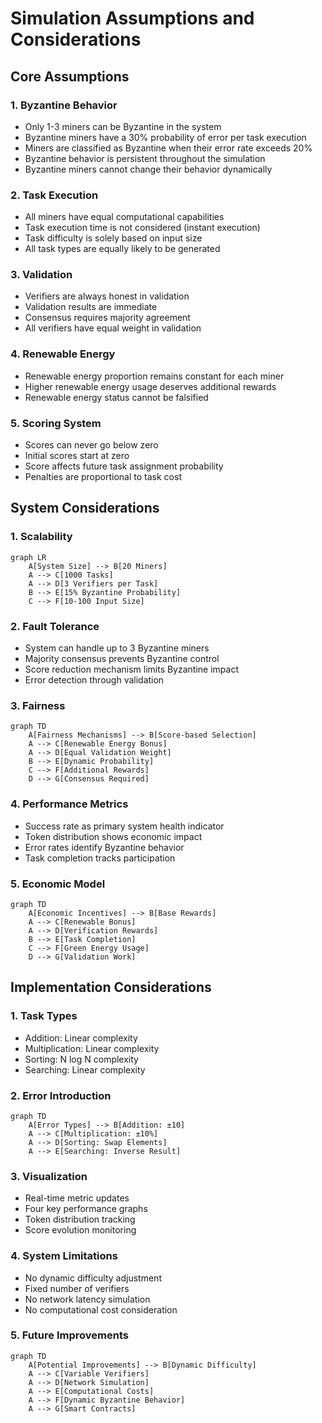 # Simulation Assumptions and Considerations

## Core Assumptions

### 1. Byzantine Behavior
- Only 1-3 miners can be Byzantine in the system
- Byzantine miners have a 30% probability of error per task execution
- Miners are classified as Byzantine when their error rate exceeds 20%
- Byzantine behavior is persistent throughout the simulation
- Byzantine miners cannot change their behavior dynamically

### 2. Task Execution
- All miners have equal computational capabilities
- Task execution time is not considered (instant execution)
- Task difficulty is solely based on input size
- All task types are equally likely to be generated

### 3. Validation
- Verifiers are always honest in validation
- Validation results are immediate
- Consensus requires majority agreement
- All verifiers have equal weight in validation

### 4. Renewable Energy
- Renewable energy proportion remains constant for each miner
- Higher renewable energy usage deserves additional rewards
- Renewable energy status cannot be falsified

### 5. Scoring System
- Scores can never go below zero
- Initial scores start at zero
- Score affects future task assignment probability
- Penalties are proportional to task cost

## System Considerations

### 1. Scalability
```mermaid
graph LR
    A[System Size] --> B[20 Miners]
    A --> C[1000 Tasks]
    A --> D[3 Verifiers per Task]
    B --> E[15% Byzantine Probability]
    C --> F[10-100 Input Size]
```

### 2. Fault Tolerance
- System can handle up to 3 Byzantine miners
- Majority consensus prevents Byzantine control
- Score reduction mechanism limits Byzantine impact
- Error detection through validation

### 3. Fairness
```mermaid
graph TD
    A[Fairness Mechanisms] --> B[Score-based Selection]
    A --> C[Renewable Energy Bonus]
    A --> D[Equal Validation Weight]
    B --> E[Dynamic Probability]
    C --> F[Additional Rewards]
    D --> G[Consensus Required]
```

### 4. Performance Metrics
- Success rate as primary system health indicator
- Token distribution shows economic impact
- Error rates identify Byzantine behavior
- Task completion tracks participation

### 5. Economic Model
```mermaid
graph TD
    A[Economic Incentives] --> B[Base Rewards]
    A --> C[Renewable Bonus]
    A --> D[Verification Rewards]
    B --> E[Task Completion]
    C --> F[Green Energy Usage]
    D --> G[Validation Work]
```

## Implementation Considerations

### 1. Task Types
- Addition: Linear complexity
- Multiplication: Linear complexity
- Sorting: N log N complexity
- Searching: Linear complexity

### 2. Error Introduction
```mermaid
graph TD
    A[Error Types] --> B[Addition: ±10]
    A --> C[Multiplication: ±10%]
    A --> D[Sorting: Swap Elements]
    A --> E[Searching: Inverse Result]
```

### 3. Visualization
- Real-time metric updates
- Four key performance graphs
- Token distribution tracking
- Score evolution monitoring

### 4. System Limitations
- No dynamic difficulty adjustment
- Fixed number of verifiers
- No network latency simulation
- No computational cost consideration

### 5. Future Improvements
```mermaid
graph TD
    A[Potential Improvements] --> B[Dynamic Difficulty]
    A --> C[Variable Verifiers]
    A --> D[Network Simulation]
    A --> E[Computational Costs]
    A --> F[Dynamic Byzantine Behavior]
    A --> G[Smart Contracts]
``` 